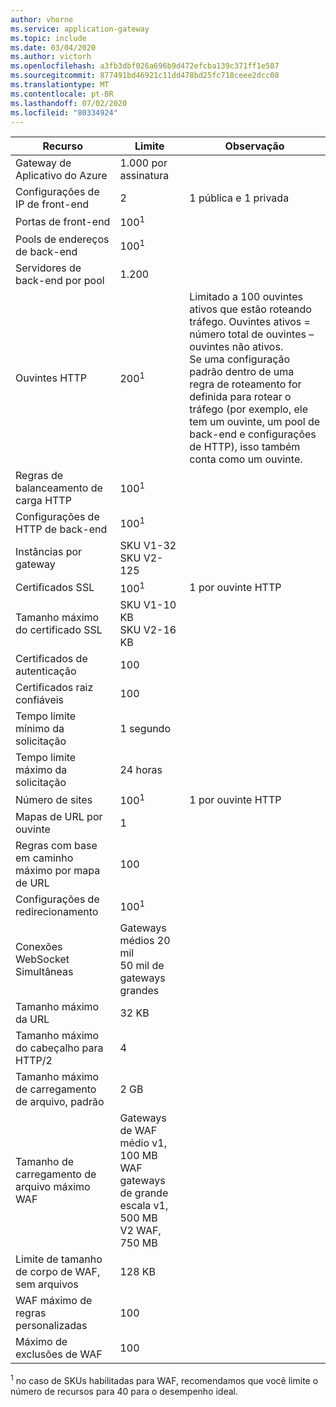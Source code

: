 ```yaml
---
author: vhorne
ms.service: application-gateway
ms.topic: include
ms.date: 03/04/2020
ms.author: victorh
ms.openlocfilehash: a3fb3dbf026a696b9d472efcba139c371ff1e587
ms.sourcegitcommit: 877491bd46921c11dd478bd25fc718ceee2dcc08
ms.translationtype: MT
ms.contentlocale: pt-BR
ms.lasthandoff: 07/02/2020
ms.locfileid: "80334924"
---
```

| Recurso | Limite | Observação |
| --- | --- | --- |
| Gateway de Aplicativo do Azure |1.000 por assinatura | |
| Configurações de IP de front-end |2 |1 pública e 1 privada |
| Portas de front-end |100<sup>1</sup> | |
| Pools de endereços de back-end |100<sup>1</sup> | |
| Servidores de back-end por pool |1.200 | |
| Ouvintes HTTP |200<sup>1</sup> |Limitado a 100 ouvintes ativos que estão roteando tráfego. Ouvintes ativos = número total de ouvintes – ouvintes não ativos.<br>Se uma configuração padrão dentro de uma regra de roteamento for definida para rotear o tráfego (por exemplo, ele tem um ouvinte, um pool de back-end e configurações de HTTP), isso também conta como um ouvinte.|
| Regras de balanceamento de carga HTTP |100<sup>1</sup> | |
| Configurações de HTTP de back-end |100<sup>1</sup> | |
| Instâncias por gateway |SKU V1-32<br>SKU V2-125 | |
| Certificados SSL |100<sup>1</sup> |1 por ouvinte HTTP |
| Tamanho máximo do certificado SSL |SKU V1-10 KB<br>SKU V2-16 KB| |
| Certificados de autenticação |100 | |
| Certificados raiz confiáveis |100 | |
| Tempo limite mínimo da solicitação |1 segundo | |
| Tempo limite máximo da solicitação |24 horas | |
| Número de sites |100<sup>1</sup> |1 por ouvinte HTTP |
| Mapas de URL por ouvinte |1 | |
| Regras com base em caminho máximo por mapa de URL|100||
| Configurações de redirecionamento |100<sup>1</sup>| |
| Conexões WebSocket Simultâneas |Gateways médios 20 mil<br> 50 mil de gateways grandes| |
| Tamanho máximo da URL|32 KB| |
| Tamanho máximo do cabeçalho para HTTP/2 |4| |
| Tamanho máximo de carregamento de arquivo, padrão |2 GB | |
| Tamanho de carregamento de arquivo máximo WAF |Gateways de WAF médio v1, 100 MB<br>WAF gateways de grande escala v1, 500 MB<br>V2 WAF, 750 MB| |
| Limite de tamanho de corpo de WAF, sem arquivos|128 KB||
| WAF máximo de regras personalizadas|100||
| Máximo de exclusões de WAF|100||

<sup>1</sup> no caso de SKUs habilitadas para WAF, recomendamos que você limite o número de recursos para 40 para o desempenho ideal.
